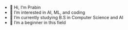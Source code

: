- 👋 Hi, I’m Prabin
- 👀 I’m interested in AI, ML, and coding 
- 🌱 I’m currently studying B.S in Computer Science and AI
- 💞️ I’m a beginner in this field


<!---
pra-bean/pra-bean is a ✨ special ✨ repository because its `README.md` (this file) appears on your GitHub profile.
You can click the Preview link to take a look at your changes.
--->
